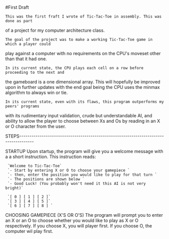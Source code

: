 #First Draft

    This was the first fraft I wrote of Tic-Tac-Toe in assembly. This was done as part
  of a project for my computer architecture class.
  
    The goal of the project was to make a working Tic-Tac-Toe game in which a player could
  play against a computer with no requirements on the CPU's moveset other than that it had 
  one.
  
    In its current state, the CPU plays each cell on a row before proceeding to the next and
  the gameboard is a one dimensional array. This will hopefully be improved upon in further
  updates with the end goal being the CPU uses the minmax algorithm  to always win or tie.
  
    In its current state, even with its flaws, this program outperforms my peers' programs
  with its rudimentary input validation, crude but understandable AI, and ability to allow
  the player to choose between Xs and Os by reading in an X or O character from the user.
  
  STEPS-------------------------------------------------------------------------------------
  
  STARTUP
    Upon startup, the program will give you a welcome message with a a short instruction.
    This instruction reads:
  
     `Welcome to Tic-Tac-Toe`
     `- Start by entering X or O to choose your gamepiece `
     `- then, enter the position you would like to play for that turn `
     `- The positions are shown below `
     `- Good Luck! (You probably won't need it this AI is not very bright)`

     `[ 0 ] [ 1 ] [ 2 ]`
     `[ 3 ] [ 4 ] [ 5 ]`
     `[ 6 ] [ 7 ] [ 8 ] `
  
  CHOOSING GAMEPIECE (X'S OR O'S)
    The program will prompt you to enter an X or an O to choose whether you would
    like to play as X or O respectively. If you choose X, you will player first. If you
    choose O, the computer wil play first.
